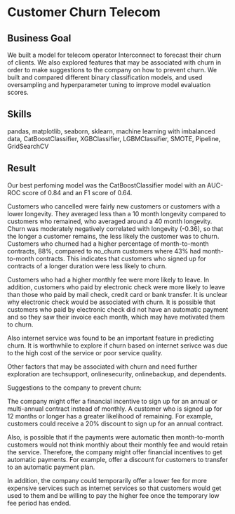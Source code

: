 # Customer Churn Telecom

## Business Goal
We built a model for telecom operator Interconnect to forecast their churn of clients.  We also explored features that may be associated with churn in order to make suggestions to the company on how to prevent churn. We built and compared different binary classification models, and used oversampling and hyperparameter tuning to improve model evaluation scores.

## Skills
pandas, matplotlib, seaborn, sklearn, machine learning with imbalanced data, CatBoostClassifier, XGBClassifier, LGBMClassifier, SMOTE, Pipeline, GridSearchCV

## Result
Our best perfoming model was the CatBoostClassifier model with an AUC-ROC score of 0.84 and an F1 score of 0.64. 

Customers who cancelled were fairly new customers or customers with a lower longevity. They averaged less than a 10 month longevity compared to customers who remained, who averaged around a 40 month longevity. Churn was moderately negatively correlated with longevity (-0.36), so that the longer a customer remains, the less likely the customer was to churn. Customers who churned had a higher percentage of month-to-month contracts, 88%, compared to no_churn customers where 43% had month-to-month contracts. This indicates that customers who signed up for contracts of a longer duration were less likely to churn.

Customers who had a higher monthly fee were more likely to leave. In addition, customers who paid by electronic check were more likely to leave than those who paid by mail check, credit card or bank transfer. It is unclear why electronic check would be associated with churn. It is possible that customers who paid by electronic check did not have an automatic payment and so they saw their invoice each month, which may have motivated them to churn.

Also internet service was found to be an important feature in predicting churn. It is worthwhile to explore if churn based on internet serivce was due to the high cost of the service or poor service quality.

Other factors that may be associated with churn and need further exploration are techsupport, onlinesecurity, onlinebackup, and dependents.

Suggestions to the company to prevent churn:

The company might offer a financial incentive to sign up for an annual or multi-annual contract instead of monthly. A customer who is signed up for 12 months or longer has a greater likelihood of remaining. For example, customers could receive a 20% discount to sign up for an annual contract.

Also, is possible that if the payments were automatic then month-to-month customers would not think monthly about their monthly fee and would retain the service. Therefore, the company might offer financial incentives to get automatic payments. For example, offer a discount for customers to transfer to an automatic payment plan.

In addition, the company could temporarily offer a lower fee for more expensive services such as internet services so that customers would get used to them and be willing to pay the higher fee once the temporary low fee period has ended.
